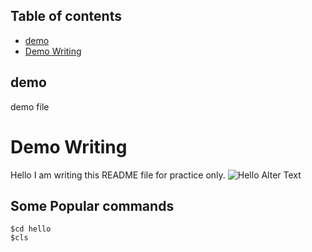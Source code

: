 ## Table of contents
* [demo](#Demo) 
* [Demo Writing](#Writing)

## demo
demo file

# Demo Writing
Hello I am writing this README file for practice only.
![Hello Alter Text](https://github.com/[Kirtanshah2303]/[demo]/blob/[master]/image.jpg?raw=true)

## Some Popular commands
```
$cd hello
$cls
```
